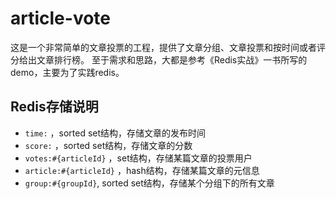 # article-vote
这是一个非常简单的文章投票的工程，提供了文章分组、文章投票和按时间或者评分给出文章排行榜。
至于需求和思路，大都是参考《Redis实战》一书所写的demo，主要为了实践redis。

## Redis存储说明
* `time:` ，sorted set结构，存储文章的发布时间
* `score:` ，sorted set结构，存储文章的分数
* `votes:#{articleId}` ，set结构，存储某篇文章的投票用户
* `article:#{articleId}` ，hash结构，存储某篇文章的元信息
* `group:#{groupId}`, sorted set结构，存储某个分组下的所有文章